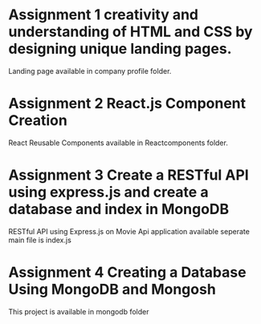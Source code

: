# Assignment 1 creativity and understanding of HTML and CSS by designing unique landing pages.
Landing page available in company profile folder.

# Assignment 2 React.js Component Creation
 React Reusable Components available in Reactcomponents folder.

# Assignment 3 Create a RESTful API using express.js and create a database and index in MongoDB
 RESTful API using Express.js on Movie Api application available seperate main file is index.js

# Assignment 4 Creating a Database Using MongoDB and Mongosh
 This project is available in mongodb folder

